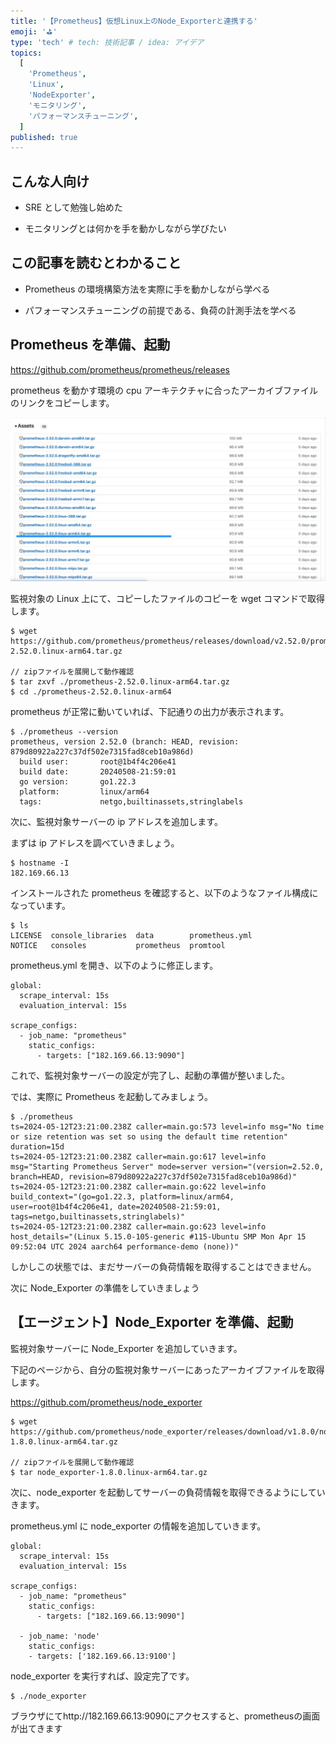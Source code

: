 ```yaml
---
title: '【Prometheus】仮想Linux上のNode_Exporterと連携する'
emoji: '⛳'
type: 'tech' # tech: 技術記事 / idea: アイデア
topics:
  [
    'Prometheus',
    'Linux',
    'NodeExporter',
    'モニタリング',
    'パフォーマンスチューニング',
  ]
published: true
---
```


## こんな人向け

- SRE として勉強し始めた

- モニタリングとは何かを手を動かしながら学びたい

## この記事を読むとわかること

- Prometheus の環境構築方法を実際に手を動かしながら学べる

- パフォーマンスチューニングの前提である、負荷の計測手法を学べる

## Prometheus を準備、起動

https://github.com/prometheus/prometheus/releases

prometheus を動かす環境の cpu アーキテクチャに合ったアーカイブファイルのリンクをコピーします。

![](/images/screenshot_2024-05-14_15_47_08-1024x533.jpg)

監視対象の Linux 上にて、コピーしたファイルのコピーを wget コマンドで取得します。

```
$ wget https://github.com/prometheus/prometheus/releases/download/v2.52.0/prometheus-2.52.0.linux-arm64.tar.gz

// zipファイルを展開して動作確認
$ tar zxvf ./prometheus-2.52.0.linux-arm64.tar.gz
$ cd ./prometheus-2.52.0.linux-arm64
```

prometheus が正常に動いていれば、下記通りの出力が表示されます。

```
$ ./prometheus --version
prometheus, version 2.52.0 (branch: HEAD, revision: 879d80922a227c37df502e7315fad8ceb10a986d)
  build user:       root@1b4f4c206e41
  build date:       20240508-21:59:01
  go version:       go1.22.3
  platform:         linux/arm64
  tags:             netgo,builtinassets,stringlabels
```

次に、監視対象サーバーの ip アドレスを追加します。

まずは ip アドレスを調べていきましょう。

```
$ hostname -I
182.169.66.13
```

インストールされた prometheus を確認すると、以下のようなファイル構成になっています。

```
$ ls
LICENSE  console_libraries  data        prometheus.yml
NOTICE   consoles           prometheus  promtool
```

prometheus.yml を開き、以下のように修正します。

```
global:
  scrape_interval: 15s
  evaluation_interval: 15s

scrape_configs:
  - job_name: "prometheus"
    static_configs:
      - targets: ["182.169.66.13:9090"]
```

これで、監視対象サーバーの設定が完了し、起動の準備が整いました。

では、実際に Prometheus を起動してみましょう。

```
$ ./prometheus
ts=2024-05-12T23:21:00.238Z caller=main.go:573 level=info msg="No time or size retention was set so using the default time retention" duration=15d
ts=2024-05-12T23:21:00.238Z caller=main.go:617 level=info msg="Starting Prometheus Server" mode=server version="(version=2.52.0, branch=HEAD, revision=879d80922a227c37df502e7315fad8ceb10a986d)"
ts=2024-05-12T23:21:00.238Z caller=main.go:622 level=info build_context="(go=go1.22.3, platform=linux/arm64, user=root@1b4f4c206e41, date=20240508-21:59:01, tags=netgo,builtinassets,stringlabels)"
ts=2024-05-12T23:21:00.238Z caller=main.go:623 level=info host_details="(Linux 5.15.0-105-generic #115-Ubuntu SMP Mon Apr 15 09:52:04 UTC 2024 aarch64 performance-demo (none))"
```

しかしこの状態では、まだサーバーの負荷情報を取得することはできません。

次に Node_Exporter の準備をしていきましょう

## 【エージェント】Node_Exporter を準備、起動

監視対象サーバーに Node_Exporter を追加していきます。

下記のページから、自分の監視対象サーバーにあったアーカイブファイルを取得します。

https://github.com/prometheus/node_exporter

```
$ wget https://github.com/prometheus/node_exporter/releases/download/v1.8.0/node_exporter-1.8.0.linux-arm64.tar.gz

// zipファイルを展開して動作確認
$ tar node_exporter-1.8.0.linux-arm64.tar.gz
```

次に、node_exporter を起動してサーバーの負荷情報を取得できるようにしていきます。

prometheus.yml に node_exporter の情報を追加していきます。

```
global:
  scrape_interval: 15s
  evaluation_interval: 15s

scrape_configs:
  - job_name: "prometheus"
    static_configs:
      - targets: ["182.169.66.13:9090"]

  - job_name: 'node'
    static_configs:
    - targets: ['182.169.66.13:9100']
```

node_exporter を実行すれば、設定完了です。

```
$ ./node_exporter
```

ブラウザにてhttp://182.169.66.13:9090にアクセスすると、prometheusの画面が出てきます
